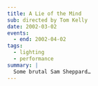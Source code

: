 ```yaml
---
title: A Lie of the Mind
sub: directed by Tom Kelly
date: 2002-03-02
events:
  - end: 2002-04-02
tags:
  - lighting
  - performance
summary: |
  Some brutal Sam Sheppard…
---
```

